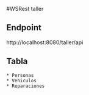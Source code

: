 #WSRest taller


## Endpoint

http://localhost:8080/taller/api

## Tabla


	* Personas
	* Vehiculos
	* Reparaciones
